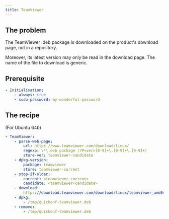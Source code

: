 ```yaml
---
title: TeamViewer
---
```


## The problem

The TeamViewer .deb package is downloaded on the product's download page, not in a repository.

Moreover, its latest version may only be read in the download page. The name of the file to download is generic.

## Prerequisite

```yaml
- Initialisation:
    - always: true
    - sudo-password: my-wonderful-password
```

## The recipe

(For Ubuntu 64b)

```yaml
- TeamViewer:
    - parse-web-page:
        url: https://www.teamviewer.com/download/linux/
        regexp: \*\.deb package (?P<ver>[0-9]+\.[0-9]+\.[0-9]+)
        store-ver: teamviewer-candidate
    - dpkg-version:
        package: teamviewer
        store: teamviewer-current
    - stop-if-older:
        current: <teamviewer-current>
        candidate: <teamviewer-candidate>
    - download:
        https://download.teamviewer.com/download/linux/teamviewer_amd64.deb: /tmp/quickonf-teamviewer.deb
    - dpkg:
        - /tmp/quickonf-teamviewer.deb
    - remove:
        - /tmp/quickonf-teamviewer.deb
```
